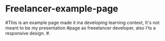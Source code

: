 # Freelancer-example-page
#This is an example page made it ina developing learning context, It's not meant to be my presentation
#page as freeelancer developer, also I'ts a responsive design. 
#.
